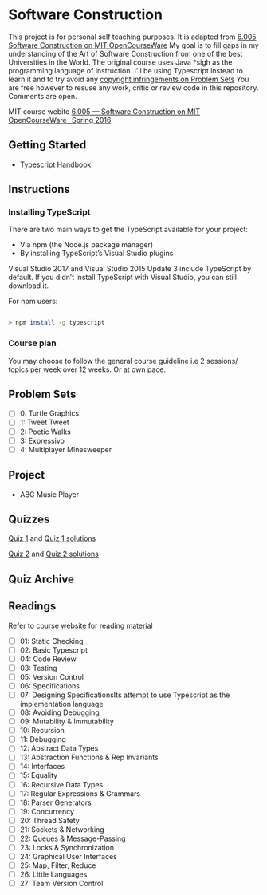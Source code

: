 # Software Construction

 This project is for personal self teaching purposes. It is adapted from [6.005 Software Construction on MIT OpenCourseWare](https://ocw.mit.edu/ans7870/6/6.005/s16/index.html)
 My goal is to fill gaps in my understanding of the Art of Software Construction from one of the best Universities in the World. The original course uses Java *sigh as the programming language of instruction. I'll be using Typescript instead to learn it and to try avoid any [copyright infringements on Problem Sets](https://ocw.mit.edu/ans7870/6/6.005/s16/general/collaboration.html)
 You are free however to resuse any work, critic or review code in this repository. Comments are open.

 MIT course webite [6.005 — Software Construction on MIT OpenCourseWare -Spring 2016](https://ocw.mit.edu/ans7870/6/6.005/s16/index.html)

## Getting Started

* [Typescript Handbook](https://www.typescriptlang.org/docs/handbook/intro.html)

## Instructions

### Installing TypeScript

There are two main ways to get the TypeScript available for your project:

* Via npm (the Node.js package manager)
* By installing TypeScript’s Visual Studio plugins

Visual Studio 2017 and Visual Studio 2015 Update 3 include TypeScript by default. If you didn’t install TypeScript with Visual Studio, you can still download it.

For npm users:

```bash

> npm install -g typescript

```

### Course plan

You may choose to follow the general course guideline i.e 2 sessions/ topics per week over 12 weeks.
Or at own pace.

## Problem Sets

* [ ] 0: Turtle Graphics
* [ ] 1: Tweet Tweet
* [ ] 2: Poetic Walks
* [ ] 3: Expressivo
* [ ] 4: Multiplayer Minesweeper

## Project

* ABC Music Player

## Quizzes

[Quiz 1](https://ocw.mit.edu/courses/electrical-engineering-and-computer-science/6-005-software-construction-spring-2016/quizzes/MIT6_005S16_Quiz1.pdf) and [Quiz 1 solutions](https://ocw.mit.edu/courses/electrical-engineering-and-computer-science/6-005-software-construction-spring-2016/quizzes/MIT6_005S16_Quiz1_soln.pdf)

[Quiz 2](https://ocw.mit.edu/courses/electrical-engineering-and-computer-science/6-005-software-construction-spring-2016/quizzes/MIT6_005S16_Quiz2.pdf) and [Quiz 2 solutions](https://ocw.mit.edu/courses/electrical-engineering-and-computer-science/6-005-software-construction-spring-2016/quizzes/MIT6_005S16_Quiz2_soln.pdf)

## Quiz Archive

## Readings

Refer to [course website](https://ocw.mit.edu/ans7870/6/6.005/s16/index.html)
for reading material

* [ ] 01: Static Checking
* [ ] 02: Basic Typescript
* [ ] 04: Code Review
* [ ] 03: Testing
* [ ] 05: Version Control
* [ ] 06: Specifications
* [ ] 07: Designing SpecificationsIts attempt to use Typescript as the implementation language
* [ ] 08: Avoiding Debugging
* [ ] 09: Mutability & Immutability
* [ ] 10: Recursion
* [ ] 11: Debugging
* [ ] 12: Abstract Data Types
* [ ] 13: Abstraction Functions & Rep Invariants
* [ ] 14: Interfaces
* [ ] 15: Equality
* [ ] 16: Recursive Data Types
* [ ] 17: Regular Expressions & Grammars
* [ ] 18: Parser Generators
* [ ] 19: Concurrency
* [ ] 20: Thread Safety
* [ ] 21: Sockets & Networking
* [ ] 22: Queues & Message-Passing
* [ ] 23: Locks & Synchronization
* [ ] 24: Graphical User Interfaces
* [ ] 25: Map, Filter, Reduce
* [ ] 26: Little Languages
* [ ] 27: Team Version Control
